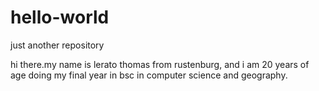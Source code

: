 # hello-world
just another repository

hi there.my name is lerato thomas from rustenburg,
and i am 20 years of age doing my final year in 
bsc in computer science and geography.
